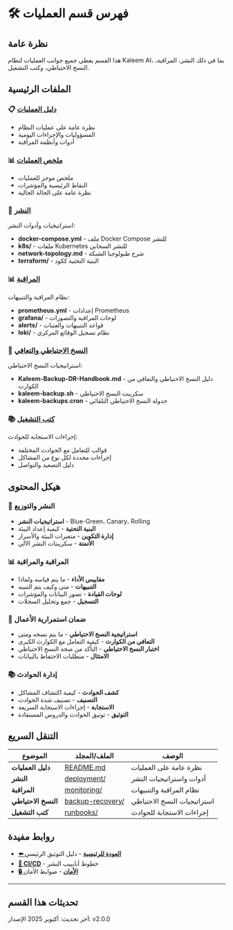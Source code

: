# 🛠️ فهرس قسم العمليات

## نظرة عامة
هذا القسم يغطي جميع جوانب العمليات لنظام Kaleem AI، بما في ذلك النشر، المراقبة، النسخ الاحتياطي، وكتب التشغيل.

## الملفات الرئيسية

### 📋 [دليل العمليات](./README.md)
- نظرة عامة على عمليات النظام
- المسؤوليات والإجراءات اليومية
- أدوات وأنظمة المراقبة

### 📊 [ملخص العمليات](./SUMMARY.md)
- ملخص موجز للعمليات
- النقاط الرئيسية والمؤشرات
- نظرة عامة على الحالة الحالية

### 🚀 [النشر](./deployment/)
استراتيجيات وأدوات النشر:
- **docker-compose.yml** - ملف Docker Compose للنشر
- **k8s/** - ملفات Kubernetes للنشر السحابي
- **network-topology.md** - شرح طبولوجيا الشبكة
- **terraform/** - البنية التحتية ككود

### 📊 [المراقبة](./monitoring/)
نظام المراقبة والتنبيهات:
- **prometheus.yml** - إعدادات Prometheus
- **grafana/** - لوحات المراقبة والتصورات
- **alerts/** - قواعد التنبيهات والعتبات
- **loki/** - نظام تسجيل الوقائع المركزي

### 💾 [النسخ الاحتياطي والتعافي](./backup-recovery/)
استراتيجيات النسخ الاحتياطي:
- **Kaleem-Backup-DR-Handbook.md** - دليل النسخ الاحتياطي والتعافي من الكوارث
- **kaleem-backup.sh** - سكريبت النسخ الاحتياطي
- **kaleem-backups.cron** - جدولة النسخ الاحتياطي التلقائي

### 📚 [كتب التشغيل](./runbooks/)
إجراءات الاستجابة للحوادث:
- قوالب للتعامل مع الحوادث المختلفة
- إجراءات محددة لكل نوع من المشاكل
- دليل التصعيد والتواصل

## هيكل المحتوى

### 🚀 النشر والتوزيع
- **استراتيجيات النشر** - Blue-Green، Canary، Rolling
- **البنية التحتية** - كيفية إعداد البيئة
- **إدارة التكوين** - متغيرات البيئة والأسرار
- **الأتمتة** - سكريبتات النشر الآلي

### 📊 المراقبة والمراقبة
- **مقاييس الأداء** - ما يتم قياسه ولماذا
- **التنبيهات** - متى وكيف يتم التنبيه
- **لوحات القيادة** - تصور البيانات والمؤشرات
- **التسجيل** - جمع وتحليل السجلات

### 💾 ضمان استمرارية الأعمال
- **استراتيجية النسخ الاحتياطي** - ما يتم نسخه ومتى
- **التعافي من الكوارث** - كيفية التعامل مع الكوارث الكبرى
- **اختبار النسخ الاحتياطي** - التأكد من صحة النسخ الاحتياطي
- **الامتثال** - متطلبات الاحتفاظ بالبيانات

### 📚 إدارة الحوادث
- **كشف الحوادث** - كيفية اكتشاف المشاكل
- **التصنيف** - تصنيف شدة الحوادث
- **الاستجابة** - إجراءات الاستجابة السريعة
- **التوثيق** - توثيق الحوادث والدروس المستفادة

## التنقل السريع

| الموضوع | الملف/المجلد | الوصف |
|----------|-------------|---------|
| **دليل العمليات** | [README.md](./README.md) | نظرة عامة على العمليات |
| **النشر** | [deployment/](./deployment/) | أدوات واستراتيجيات النشر |
| **المراقبة** | [monitoring/](./monitoring/) | نظام المراقبة والتنبيهات |
| **النسخ الاحتياطي** | [backup-recovery/](./backup-recovery/) | استراتيجيات النسخ الاحتياطي |
| **كتب التشغيل** | [runbooks/](./runbooks/) | إجراءات الاستجابة للحوادث |

## روابط مفيدة

- **[⬅️ العودة للرئيسية](../README.md)** - دليل التوثيق الرئيسي
- **[🔄 CI/CD](../6-ci-cd/)** - خطوط أنابييب النشر
- **[🔒 الأمان](../8-security/)** - ضوابط الأمان

---

## تحديثات هذا القسم

آخر تحديث: أكتوبر 2025
الإصدار: v2.0.0
